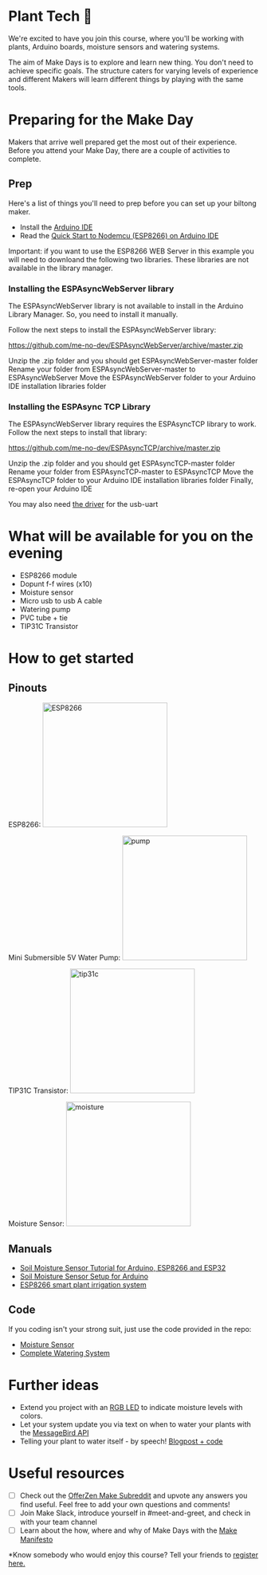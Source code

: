 # Plant Tech 🌱

We're excited to have you join this course, where you'll be working with plants, Arduino boards, moisture sensors and watering systems.

The aim of Make Days is to explore and learn new thing. You don't need to achieve specific goals. The structure caters for varying levels of experience and different Makers will learn different things by playing with the same tools.

# Preparing for the Make Day

Makers that arrive well prepared get the most out of their experience. Before you attend your Make Day, there are a couple of activities to complete.

## Prep

Here's a list of things you'll need to prep before you can set up your biltong maker. 

- Install the [Arduino IDE](https://www.arduino.cc/en/main/software)
- Read the [Quick Start to Nodemcu (ESP8266) on Arduino IDE](https://www.instructables.com/id/Quick-Start-to-Nodemcu-ESP8266-on-Arduino-IDE/)

Important: if you want to use the ESP8266 WEB Server in this example you will need to downloand the following two libraries. These libraries are not available in the library manager.

### Installing the ESPAsyncWebServer library
The ESPAsyncWebServer library is not available to install in the Arduino 
Library Manager. So, you need to install it manually.

Follow the next steps to install the ESPAsyncWebServer library:

https://github.com/me-no-dev/ESPAsyncWebServer/archive/master.zip

Unzip the .zip folder and you should get ESPAsyncWebServer-master folder
Rename your folder from ESPAsyncWebServer-master to ESPAsyncWebServer
Move the ESPAsyncWebServer folder to your Arduino IDE installation libraries folder

### Installing the ESPAsync TCP Library
The ESPAsyncWebServer library requires the ESPAsyncTCP library to work. Follow the next steps to install that library:

https://github.com/me-no-dev/ESPAsyncTCP/archive/master.zip

Unzip the .zip folder and you should get ESPAsyncTCP-master folder
Rename your folder from ESPAsyncTCP-master to ESPAsyncTCP
Move the ESPAsyncTCP folder to your Arduino IDE installation libraries folder
Finally, re-open your Arduino IDE

You may also need [the driver](https://www.silabs.com/products/development-tools/software/usb-to-uart-bridge-vcp-drivers) for the usb-uart

# What will be available for you on the evening

* ESP8266 module
* Dopunt f-f wires (x10)
* Moisture sensor
* Micro usb to usb A cable
* Watering pump
* PVC tube + tie
* TIP31C Transistor

# How to get started

## Pinouts
ESP8266:
<img src="https://i1.wp.com/randomnerdtutorials.com/wp-content/uploads/2019/05/ESP8266-ESP-12E-chip-pinout-gpio-pin.png?ssl=1" alt="ESP8266" width="250"/>

Mini Submersible 5V Water Pump:
<img src="https://potentiallabs.com/cart/image/cache/catalog/New%20Components-17/Mini%20Waterpump-800x800.png" alt="pump" width="250"/>

TIP31C Transistor:
<img src="https://www.componentsinfo.com/wp-content/uploads/2020/08/tip31c-pinout-equivalent.gif" alt="tip31c" width="250"/>

Moisture Sensor:
<img src="https://components101.com/sites/default/files/component_pin/Moisture-Sensor-Module-Pinout.jpg" alt="moisture" width="250"/>

## Manuals
- [Soil Moisture Sensor Tutorial for Arduino, ESP8266 and ESP32](https://diyi0t.com/soil-moisture-sensor-tutorial-for-arduino-and-esp8266/)
- [Soil Moisture Sensor Setup for Arduino](https://www.instructables.com/id/Arduino-Soil-Moisture-Sensor/)
- [ESP8266 smart plant irrigation system](https://iot-playground.com/blog/2-uncategorised/94-esp8266-smart-plant-irrigation-system)

## Code
If you coding isn't your strong suit, just use the code provided in the repo:
- [Moisture Sensor](https://github.com/OfferZen-Make/plant_tech_ams/blob/master/MoistureSensor.ino)
- [Complete Watering System](https://github.com/OfferZen-Make/plant_tech_ams/blob/master/plant_watering_system.ino)

# Further ideas
- Extend you project with an [RGB LED](https://howtomechatronics.com/tutorials/arduino/how-to-use-a-rgb-led-with-arduino/) to indicate moisture levels with colors.
- Let your system update you via text on when to water your plants with the [MessageBird API](https://developers.messagebird.com/quickstarts/sms/send-sms-curl/)
- Telling your plant to water itself - by speech! [Blogpost + code](https://codeburst.io/home-automation-using-google-assistant-dialogflow-firebase-esp8266-wemos-part-1-800c4dc15ad9)

# Useful resources
- [ ] Check out the [OfferZen Make Subreddit](https://www.reddit.com/r/offerzenmake) and upvote any answers you find useful. Feel free to add your own questions and comments! 
- [ ] Join Make Slack, introduce yourself in #meet-and-greet, and check in with your team channel
- [ ] Learn about the how, where and why of Make Days with the [Make Manifesto](https://docs.google.com/document/d/12OtTltO-ozhGd7OzDswgLoRMLtfd3_i8_Pxw1Dx551U/edit)

*Know somebody who would enjoy this course? Tell your friends to [register here.](https://forms.gle/fk8hYZLWES6fhCCg8)

